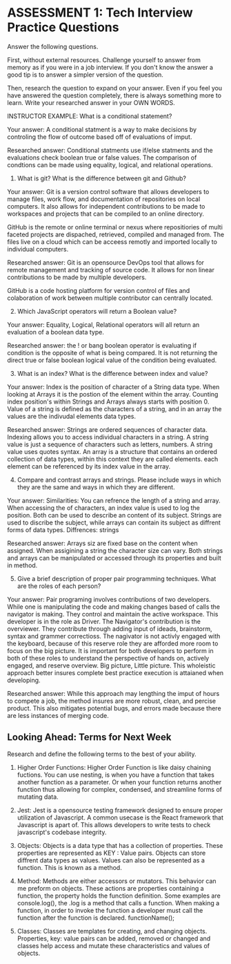 # ASSESSMENT 1: Tech Interview Practice Questions

Answer the following questions.

First, without external resources. Challenge yourself to answer from memory as if you were in a job interview. If you don't know the answer a good tip is to answer a simpler version of the question.

Then, research the question to expand on your answer. Even if you feel you have answered the question completely, there is always something more to learn. Write your researched answer in your OWN WORDS.

INSTRUCTOR EXAMPLE: What is a conditional statement?

Your answer: A conditional statment is a way to make decisions by controling the flow of outcome based off of evaluations of imput.  

Researched answer: Conditional statments use if/else statments and the evaluations check boolean true or false values.  The comparison of condtions can be made using equality, logical, and relational operations.

1. What is git? What is the difference between git and Github?

Your answer: Git is a version control software that allows developers to manage files, work flow, and documentation of repositories on local computers.  It also allows for independent contributions to be made to workspaces and projects that can be compiled to an online directory.

GitHub is the remote or online terminal or nexus where repositiories of multi faceted projects are dispached, retrieved, compiled and managed from.  The files live on a cloud which can be acceess remotly and imported locally to individual computers.

Researched answer: Git is an opensource DevOps tool that allows for remote management and tracking of source code.  It allows for non linear contributions to be made by multiple developers.  

GitHub is a code hosting platform for version control of files and colaboration of work between multiple contributor can centrally located.

2. Which JavaScript operators will return a Boolean value?

Your answer: Equality, Logical, Relational operators will all return an evaluation of a boolean data type.

Researched answer: the ! or bang boolean operator is evaluating if condition is the opposite of what is being compared.  It is not returning the direct true or false boolean logical value of the condition being evaluated.


3. What is an index? What is the difference between index and value?

Your answer: Index is the position of character of a String data type. When looking at Arrays it is the postion of the element within the array.  Counting index position's within Strings and Arrays always starts with position 0.  Value of a string is defined as the characters of a string, and in an array the values are the indivudal elements data types.

Researched answer: Strings are ordered sequences of character data. Indexing allows you to access individual characters in a string. A string value is just a sequence of characters such as letters, numbers. A string value uses quotes syntax. 
An array is a structure that contains an ordered collection of data types, within this context they are called elements.  each element can be referenced by its index value in the array. 

4. Compare and contrast arrays and strings. Please include ways in which they are the same and ways in which they are different.

Your answer: Similarities: You can refrence the length of a string and array.  When accessing the of characters, an index value is used to log the position.  Both can be used to describe an content of its subject. Strings are used to discribe the subject, while arrays can contain its subject as diffrent forms of data types.
Diffrences: strings 

Researched answer: Arrays siz are fixed base on the content when assigned. When assigining a string the character size can vary.  Both strings and arrays can be manipulated or accessed through its properties and built in method.

5. Give a brief description of proper pair programming techniques. What are the roles of each person?

Your answer: Pair programing involves contributions of two developers.  While one is manipulating the code and making changes based of calls the navigator is making. They control and maintain the active workspace. This developer is in the role as Driver.  The Navigator's contribution is the overviewer.  They contribute through adding input of ideads, brainstorm, syntax and grammer correctioss.  The nagivator is not activly engaged with the keyboard, because of this reserve role they are afforded more room to focus on the big picture.  It is important for both developers to perform in both of these roles to understand the perspective of hands on, actively engaged, and reserve overview.  Big picture, Little picture.  This wholeistic approach better insures complete best practice execution is 
attaianed when developing.

Researched answer: While this approach may lengthing the imput of hours to compete a job, the method insures are more robust, clean, and percise product.  This also mitigates potential bugs, and errors made because there are less instances of merging code.


## Looking Ahead: Terms for Next Week

Research and define the following terms to the best of your ability.

1. Higher Order Functions: Higher Order Function is like daisy chaining fuctions.  You can use nesting, is when you have a function that takes another function as a parameter.  Or when your function returns another function thus allowing for complex, condensed, and streamline forms of mutating data.

2. Jest: Jest is a opensource testing framework designed to ensure proper utilization of Javascript.  A common usecase is the React framework that Javascript is apart of. This allows developers to write tests to check javascript's codebase integrity.

3. Objects: Objects is a data type that has a collection of properties.  These properties are represented as KEY : Value pairs.  Objects can store diffrent data types as values.  Values can also be represented as a function.  This is known as a method.

4. Method: Methods are either accessors or mutators.  This behavior can me preform on objects.  These actions are properties containing a function, the property holds the function definition.  Some examples are console.log(), the .log is a method that calls a function.  When making a function, in order to invoke the function a developer must call the function after the function is declared.  functionName();

5. Classes: Classes are templates for creating, and changing objects.  Properties, key: value pairs can be added, removed or changed and classes help access and mutate these characteristics and values of objects.
